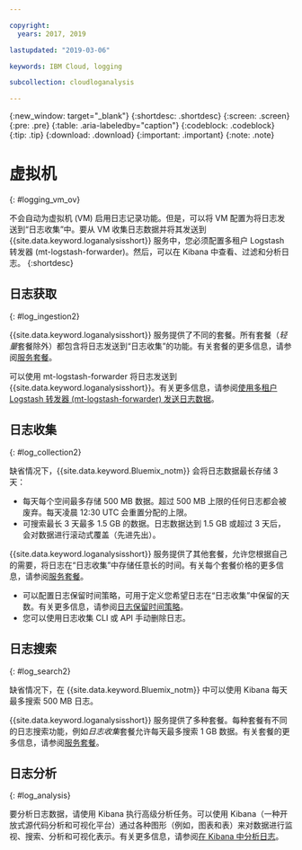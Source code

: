 ```yaml
---

copyright:
  years: 2017, 2019

lastupdated: "2019-03-06"

keywords: IBM Cloud, logging

subcollection: cloudloganalysis

---
```


{:new_window: target="_blank"}
{:shortdesc: .shortdesc}
{:screen: .screen}
{:pre: .pre}
{:table: .aria-labeledby="caption"}
{:codeblock: .codeblock}
{:tip: .tip}
{:download: .download}
{:important: .important}
{:note: .note}

# 虚拟机
{: #logging_vm_ov}

不会自动为虚拟机 (VM) 启用日志记录功能。但是，可以将 VM 配置为将日志发送到“日志收集”中。要从 VM 收集日志数据并将其发送到 {{site.data.keyword.loganalysisshort}} 服务中，您必须配置多租户 Logstash 转发器 (mt-logstash-forwarder)。然后，可以在 Kibana 中查看、过滤和分析日志。
{:shortdesc}


## 日志获取
{: #log_ingestion2}

{{site.data.keyword.loganalysisshort}} 服务提供了不同的套餐。所有套餐（*轻量*套餐除外）都包含将日志发送到“日志收集”的功能。有关套餐的更多信息，请参阅[服务套餐](/docs/services/CloudLogAnalysis?topic=cloudloganalysis-log_analysis_ov#plans)。

可以使用 mt-logstash-forwarder 将日志发送到 {{site.data.keyword.loganalysisshort}}。有关更多信息，请参阅[使用多租户 Logstash 转发器 (mt-logstash-forwarder) 发送日志数据](/docs/services/CloudLogAnalysis/how-to/send-data?topic=cloudloganalysis-send_data_mt#send_data_mt)。


## 日志收集
{: #log_collection2}

缺省情况下，{{site.data.keyword.Bluemix_notm}} 会将日志数据最长存储 3 天：   

* 每天每个空间最多存储 500 MB 数据。超过 500 MB 上限的任何日志都会被废弃。每天凌晨 12:30 UTC 会重置分配的上限。
* 可搜索最长 3 天最多 1.5 GB 的数据。日志数据达到 1.5 GB 或超过 3 天后，会对数据进行滚动式覆盖（先进先出）。

{{site.data.keyword.loganalysisshort}} 服务提供了其他套餐，允许您根据自己的需要，将日志在“日志收集”中存储任意长的时间。有关每个套餐价格的更多信息，请参阅[服务套餐](/docs/services/CloudLogAnalysis?topic=cloudloganalysis-log_analysis_ov#plans)。

* 可以配置日志保留时间策略，可用于定义您希望日志在“日志收集”中保留的天数。有关更多信息，请参阅[日志保留时间策略](/docs/services/CloudLogAnalysis?topic=cloudloganalysis-manage_logs#log_retention_policy)。
* 您可以使用日志收集 CLI 或 API 手动删除日志。


## 日志搜索
{: #log_search2}

缺省情况下，在 {{site.data.keyword.Bluemix_notm}} 中可以使用 Kibana 每天最多搜索 500 MB 日志。 

{{site.data.keyword.loganalysisshort}} 服务提供了多种套餐。每种套餐有不同的日志搜索功能，例如*日志收集*套餐允许每天最多搜索 1 GB 数据。有关套餐的更多信息，请参阅[服务套餐](/docs/services/CloudLogAnalysis?topic=cloudloganalysis-log_analysis_ov#plans)。


## 日志分析
{: #log_analysis}

要分析日志数据，请使用 Kibana 执行高级分析任务。可以使用 Kibana（一种开放式源代码分析和可视化平台）通过各种图形（例如，图表和表）来对数据进行监视、搜索、分析和可视化表示。有关更多信息，请参阅[在 Kibana 中分析日志](/docs/services/CloudLogAnalysis/kibana?topic=cloudloganalysis-analyzing_logs_Kibana#analyzing_logs_Kibana)。
